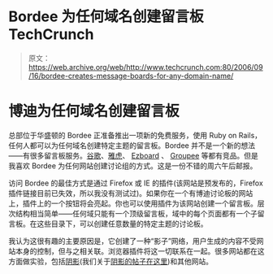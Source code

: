 # Bordee 为任何域名创建留言板 TechCrunch

> 原文：<https://web.archive.org/web/http://www.techcrunch.com:80/2006/09/16/bordee-creates-message-boards-for-any-domain-name/>

# 博迪为任何域名创建留言板

总部位于华盛顿的 Bordee 正准备推出一项新的免费服务，使用 Ruby on Rails，任何人都可以为任何域名创建特定主题的留言板。Bordee 并不是一个新的想法——有很多留言板服务。[谷歌](https://web.archive.org/web/20220331060616/http://groups.google.com/)、[雅虎](https://web.archive.org/web/20220331060616/http://messages.yahoo.com/)、 [Ezboard](https://web.archive.org/web/20220331060616/http://messages.yahoo.com/) 、 [Groupee](https://web.archive.org/web/20220331060616/http://eve.groupee.com/) 等都有竞品。但是我喜欢 Bordee 为任何网站创建讨论组的方式。这是一份不错的周六午后邮报。

访问 Bordee 的最佳方式是通过 Firefox 或 IE 的插件(该网站是预发布的，Firefox 插件链接目前已失效，所以我没有测试过)。如果你在一个有博迪讨论板的网站上，插件上的一个按钮将会亮起。你也可以使用插件为该网站创建一个留言板。层次结构相当简单——任何域只能有一个顶级留言板，域中的每个页面都有一个子留言板。在这些目录下，可以创建任意数量的特定主题的讨论板。

我认为这很有趣的主要原因是，它创建了一种“影子”网络，用户生成的内容不受网站本身的控制，但与之相关联。浏览器插件将这一切联系在一起。很多网站都在这方面做实验，包括[阴影](https://web.archive.org/web/20220331060616/http://www.shadows.com/)(我们关于[阴影的帖子在这里](https://web.archive.org/web/20220331060616/http://www.beta.techcrunch.com/tag/shadows))和其他网站。
